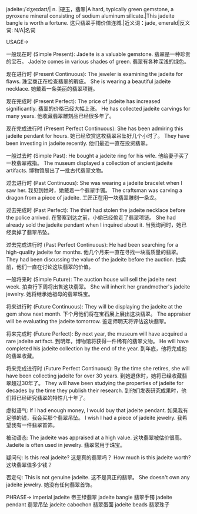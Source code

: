 jadeite:/ˈdʒeɪdaɪt/| n. |硬玉，翡翠|A hard, typically green gemstone, a pyroxene mineral consisting of sodium aluminum silicate.|This jadeite bangle is worth a fortune. 这只翡翠手镯价值连城.|近义词：jade, emerald|反义词: N/A|名词

USAGE->

一般现在时 (Simple Present):
Jadeite is a valuable gemstone. 翡翠是一种珍贵的宝石。
Jadeite comes in various shades of green. 翡翠有各种深浅的绿色。

现在进行时 (Present Continuous):
The jeweler is examining the jadeite for flaws. 珠宝商正在检查翡翠的瑕疵。
She is wearing a beautiful jadeite necklace. 她戴着一条美丽的翡翠项链。

现在完成时 (Present Perfect):
The price of jadeite has increased significantly. 翡翠的价格已经大幅上涨。
He has collected jadeite carvings for many years. 他收藏翡翠雕刻品已经很多年了。

现在完成进行时 (Present Perfect Continuous):
She has been admiring this jadeite pendant for hours. 她已经欣赏这枚翡翠吊坠好几个小时了。
They have been investing in jadeite recently.  他们最近一直在投资翡翠。

一般过去时 (Simple Past):
He bought a jadeite ring for his wife. 他给妻子买了一枚翡翠戒指。
The museum displayed a collection of ancient jadeite artifacts. 博物馆展出了一批古代翡翠文物。

过去进行时 (Past Continuous):
She was wearing a jadeite bracelet when I saw her. 我见到她时，她戴着一个翡翠手镯。
The craftsman was carving a dragon from a piece of jadeite. 工匠正在用一块翡翠雕刻一条龙。

过去完成时 (Past Perfect):
The thief had stolen the jadeite necklace before the police arrived. 在警察到达之前，小偷已经偷走了翡翠项链。
She had already sold the jadeite pendant when I inquired about it. 当我询问时，她已经卖掉了翡翠吊坠。

过去完成进行时 (Past Perfect Continuous):
He had been searching for a high-quality jadeite for months. 他几个月来一直在寻找一块高质量的翡翠。
They had been discussing the value of the jadeite before the auction. 拍卖前，他们一直在讨论这块翡翠的价值。

一般将来时 (Simple Future):
The auction house will sell the jadeite next week. 拍卖行下周将出售这块翡翠。
She will inherit her grandmother's jadeite jewelry. 她将继承她祖母的翡翠珠宝。

将来进行时 (Future Continuous):
They will be displaying the jadeite at the gem show next month. 下个月他们将在宝石展上展出这块翡翠。
The appraiser will be evaluating the jadeite tomorrow.  鉴定师明天将评估这块翡翠。

将来完成时 (Future Perfect):
By next year, the museum will have acquired a rare jadeite artifact. 到明年，博物馆将获得一件稀有的翡翠文物。
He will have completed his jadeite collection by the end of the year. 到年底，他将完成他的翡翠收藏。

将来完成进行时 (Future Perfect Continuous):
By the time she retires, she will have been collecting jadeite for over 30 years. 到她退休时，她将已经收藏翡翠超过30年了。
They will have been studying the properties of jadeite for decades by the time they publish their research. 到他们发表研究成果时，他们将已经研究翡翠的特性几十年了。

虚拟语气:
If I had enough money, I would buy that jadeite pendant. 如果我有足够的钱，我会买那个翡翠吊坠。
I wish I had a piece of jadeite jewelry. 我希望我有一件翡翠首饰。

被动语态:
The jadeite was appraised at a high value. 这块翡翠被估价很高。
Jadeite is often used in jewelry. 翡翠常用于珠宝。

疑问句:
Is this real jadeite? 这是真的翡翠吗？
How much is this jadeite worth? 这块翡翠值多少钱？

否定句:
This is not genuine jadeite. 这不是真正的翡翠。
She doesn't own any jadeite jewelry. 她没有任何翡翠首饰。


PHRASE->
imperial jadeite 帝王绿翡翠
jadeite bangle 翡翠手镯
jadeite pendant 翡翠吊坠
jadeite cabochon 翡翠蛋面
jadeite beads 翡翠珠子
